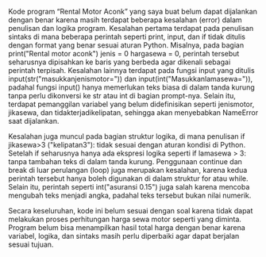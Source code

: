 Kode program “Rental Motor Aconk” yang saya buat belum dapat dijalankan dengan benar karena masih terdapat beberapa kesalahan (error) dalam penulisan dan logika program. Kesalahan pertama terdapat pada penulisan sintaks di mana beberapa perintah seperti print, input, dan if tidak ditulis dengan format yang benar sesuai aturan Python. Misalnya, pada bagian print("Rental motor aconk") jenis = 0 hargasewa = 0, perintah tersebut seharusnya dipisahkan ke baris yang berbeda agar dikenali sebagai perintah terpisah. Kesalahan lainnya terdapat pada fungsi input yang ditulis input(str("masukkanjenismotor=")) dan input(int("Masukkanlamasewa=")), padahal fungsi input() hanya memerlukan teks biasa di dalam tanda kurung tanpa perlu dikonversi ke str atau int di bagian prompt-nya. Selain itu, terdapat pemanggilan variabel yang belum didefinisikan seperti jenismotor, jikasewa, dan tidakterjadikelipatan, sehingga akan menyebabkan NameError saat dijalankan.

Kesalahan juga muncul pada bagian struktur logika, di mana penulisan if jikasewa>3 ("kelipatan3"): tidak sesuai dengan aturan kondisi di Python. Setelah if seharusnya hanya ada ekspresi logika seperti if lamasewa > 3: tanpa tambahan teks di dalam tanda kurung. Penggunaan continue dan break di luar perulangan (loop) juga merupakan kesalahan, karena kedua perintah tersebut hanya boleh digunakan di dalam struktur for atau while. Selain itu, perintah seperti int("asuransi 0.15") juga salah karena mencoba mengubah teks menjadi angka, padahal teks tersebut bukan nilai numerik.

Secara keseluruhan, kode ini belum sesuai dengan soal karena tidak dapat melakukan proses perhitungan harga sewa motor seperti yang diminta. Program belum bisa menampilkan hasil total harga dengan benar karena variabel, logika, dan sintaks masih perlu diperbaiki agar dapat berjalan sesuai tujuan.